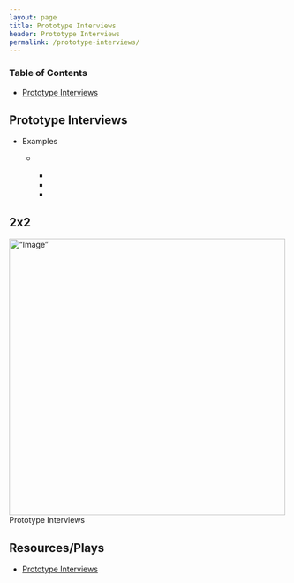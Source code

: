 ```yaml
---
layout: page
title: Prototype Interviews
header: Prototype Interviews
permalink: /prototype-interviews/
---
```

<div class="row">
 <div class="col-md-3">
    <div class="toc">
    <h3>Table of Contents</h3>
    <ul>
    <li><a href=“#prototypeinterviews”>Prototype Interviews</a></li>
    </ul>
    </div> 
  </div>
  
<div class="col-md-6">
<h2 class=“prototypeinterviews” id="prototypeinterviews">Prototype Interviews</h2>
<ul>
    <li>Examples</li>
    <ul>
    <li></li>
      <ul>
      <li></li>
      <li></li>
      <li></li>
      </ul>
    </ul>
</ul>
      
  <h2 class="twobytwo" id="twobytwo">2x2</h2>
  <img src="../images/StrategicObjectives2x2.png" alt=“Image” width="500"/>Prototype Interviews

</div>

<div class="col-md-3">
<div class="sideLinks">
    <h2>Resources/Plays</h2>
    <ul>
    <li><a href="{{ site.baseurl }}/prototype-interviews">Prototype Interviews</a></li>
    </ul>
    </div>
</div>
 
</div>
